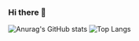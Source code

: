 ### Hi there 👋
![Anurag's GitHub stats](https://github-readme-stats.vercel.app/api?username=hye-on&show_icons=true&theme=dark)
![Top Langs](https://github-readme-stats.vercel.app/api/top-langs/?username=hye-on&layout=compact&theme=vue)
<!--
**hye-on/hye-on** is a ✨ _special_ ✨ repository because its `README.md` (this file) appears on your GitHub profile.

Here are some ideas to get you started:

- 🔭 I’m currently working on ...
- 🌱 I’m currently learning ...
- 👯 I’m looking to collaborate on ...
- 🤔 I’m looking for help with ...
- 💬 Ask me about ...
- 📫 How to reach me: ...
- 😄 Pronouns: ...
- ⚡ Fun fact: ...
-->
